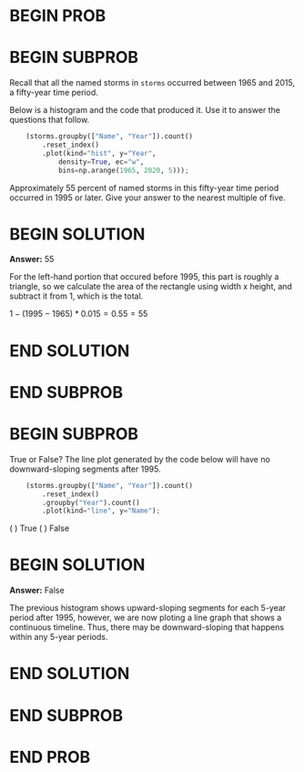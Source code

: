 # BEGIN PROB

# BEGIN SUBPROB

Recall that all the named storms in `storms` occurred between 1965 and 2015, a fifty-year
time period.

Below is a histogram and the code that produced it. Use it to answer the questions that
follow.

```py
    (storms.groupby(["Name", "Year"]).count()
        .reset_index()
        .plot(kind="hist", y="Year",
            density=True, ec="w",
            bins=np.arange(1965, 2020, 5)));
```

Approximately 55 percent of named storms in this fifty-year time period
occurred in 1995 or later. Give your answer to the nearest multiple of five.

# BEGIN SOLUTION

**Answer:** 55

For the left-hand portion that occured before 1995, this part is roughly a triangle, so we calculate the area of the rectangle using width x height, and subtract it from 1, which is the total. 

$1-(1995-1965)*0.015=0.55=55%$


# END SOLUTION

# END SUBPROB



# BEGIN SUBPROB

True or False? The line plot generated by the code below will have no downward-sloping
segments after 1995.

```py
    (storms.groupby(["Name", "Year"]).count()
        .reset_index()
        .groupby("Year").count()
        .plot(kind="line", y="Name");
```

( ) True
( ) False


# BEGIN SOLUTION

**Answer:** False

The previous histogram shows upward-sloping segments for each 5-year period after 1995, however, we are now ploting a line graph that shows a continuous timeline. Thus, there may be downward-sloping that happens within any 5-year periods. 

# END SOLUTION

# END SUBPROB
# END PROB




